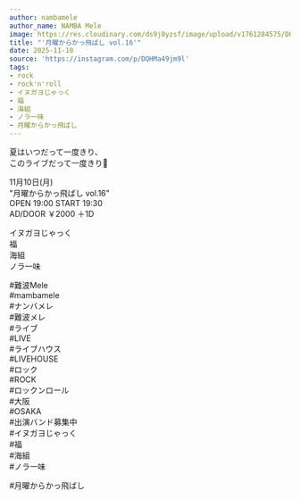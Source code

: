 ```yaml
---
author: nambamele
author_name: NAMBA Mele
image: https://res.cloudinary.com/ds9j0yzsf/image/upload/v1761284575/DQHMa49jm9l.jpg
title: "'月曜からかっ飛ばし vol.16'"
date: 2025-11-10
source: 'https://instagram.com/p/DQHMa49jm9l'
tags:
- rock
- rock'n'roll
- イヌガヨじゃっく
- 福
- 海組
- ノラ一味
- 月曜からかっ飛ばし
---
```

夏はいつだって一度きり、<br>
このライブだって一度きり🍁

11月10日(月)<br>
"月曜からかっ飛ばし vol.16"<br>
OPEN 19:00 START 19:30<br>
AD/DOOR ￥2000 ＋1D

イヌガヨじゃっく<br>
福<br>
海組<br>
ノラ一味

#難波Mele<br>
#mambamele<br>
#ナンバメレ<br>
#難波メレ<br>
#ライブ<br>
#LIVE<br>
#ライブハウス<br>
#LIVEHOUSE<br>
#ロック<br>
#ROCK<br>
#ロックンロール<br>
#大阪<br>
#OSAKA<br>
#出演バンド募集中<br>
#イヌガヨじゃっく<br>
#福<br>
#海組<br>
#ノラ一味

#月曜からかっ飛ばし